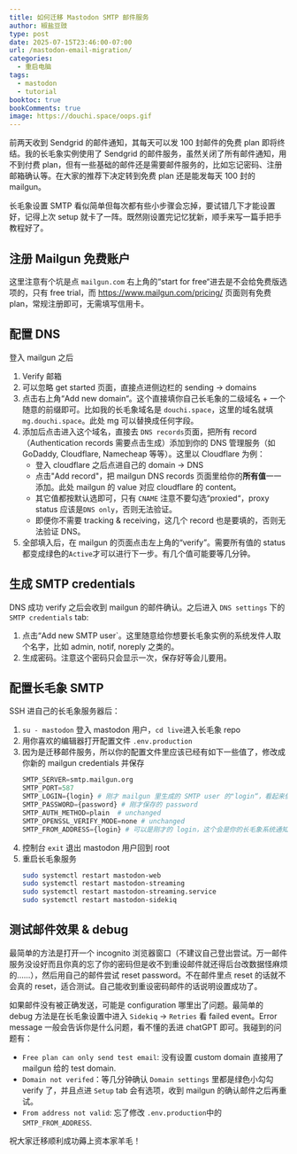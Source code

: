 ```yaml
---
title: 如何迁移 Mastodon SMTP 邮件服务 
author: 椒盐豆豉
type: post
date: 2025-07-15T23:46:00-07:00
url: /mastodon-email-migration/
categories:
  - 重启电脑
tags:
  - mastodon
  - tutorial
booktoc: true
bookComments: true
image: https://douchi.space/oops.gif
---
```


前两天收到 Sendgrid 的邮件通知，其每天可以发 100 封邮件的免费 plan 即将终结。我的长毛象实例使用了 Sendgrid 的邮件服务，虽然关闭了所有邮件通知，用不到付费 plan，但有一些基础的邮件还是需要邮件服务的，比如忘记密码、注册邮箱确认等。在大家的推荐下决定转到免费 plan 还是能发每天 100 封的 mailgun。

长毛象设置 SMTP 看似简单但每次都有些小步骤会忘掉，要试错几下才能设置好，记得上次 setup 就卡了一阵。既然刚设置完记忆犹新，顺手来写一篇手把手教程好了。

<!--more-->

## 注册 Mailgun 免费账户
这里注意有个坑是点 `mailgun.com` 右上角的“start for free“进去是不会给免费版选项的，只有 free trial，而 https://www.mailgun.com/pricing/ 页面则有免费 plan，常规注册即可，无需填写信用卡。

## 配置 DNS
登入 mailgun 之后
1. Verify 邮箱
2. 可以忽略 get started 页面，直接点进侧边栏的 sending -> domains
3. 点击右上角“Add new domain“。这个直接填你自己长毛象的二级域名 + 一个随意的前缀即可。比如我的长毛象域名是 `douchi.space`，这里的域名就填 `mg.douchi.space`。此处 mg 可以替换成任何字段。
4. 添加后点击进入这个域名，直接去 `DNS records`页面，把所有 record （Authentication records 需要点击生成）添加到你的 DNS 管理服务（如 GoDaddy, Cloudflare, Namecheap 等等）。这里以 Cloudflare 为例：
   - 登入 cloudflare 之后点进自己的 domain -> DNS
   - 点击"Add record"，把 mailgun DNS records 页面里给你的**所有值**一一添加。此处 mailgun 的 value 对应 cloudflare 的 content。
   - 其它值都按默认选即可，只有 `CNAME` 注意不要勾选“proxied“，proxy status 应该是`DNS only`，否则无法验证。
   - 即便你不需要 tracking & receiving，这几个 record 也是要填的，否则无法验证 DNS。
5. 全部填入后，在 mailgun 的页面点击左上角的“verify”。需要所有值的 status 都变成绿色的`Active`才可以进行下一步。有几个值可能要等几分钟。

## 生成 SMTP credentials
DNS 成功 verify 之后会收到 mailgun 的邮件确认。之后进入 `DNS settings` 下的 `SMTP credentials` tab:
1. 点击“Add new SMTP user`。这里随意给你想要长毛象实例的系统发件人取个名字，比如 admin, notif, noreply 之类的。
2. 生成密码。注意这个密码只会显示一次，保存好等会儿要用。

## 配置长毛象 SMTP
SSH 进自己的长毛象服务器后：
1. `su - mastodon` 登入 mastodon 用户，`cd live`进入长毛象 repo
2. 用你喜欢的编辑器打开配置文件 `.env.production`
3. 因为是迁移邮件服务，所以你的配置文件里应该已经有如下一些值了，修改成你新的 mailgun credentials 并保存
    ```python
    SMTP_SERVER=smtp.mailgun.org
    SMTP_PORT=587
    SMTP_LOGIN={login} # 刚才 mailgun 里生成的 SMTP user 的"login“，看起来像个邮件
    SMTP_PASSWORD={password} # 刚才保存的 password
    SMTP_AUTH_METHOD=plain  # unchanged
    SMTP_OPENSSL_VERIFY_MODE=none # unchanged
    SMTP_FROM_ADDRESS={login} # 可以是刚才的 login，这个会是你的长毛象系统通知邮件的发件人地址
    ```
4. 控制台 `exit` 退出 mastodon 用户回到 root
5. 重启长毛象服务
   ```bash
   sudo systemctl restart mastodon-web
   sudo systemctl restart mastodon-streaming
   sudo systemctl restart mastodon-streaming.service
   sudo systemctl restart mastodon-sidekiq
   ```

## 测试邮件效果 & debug
最简单的方法是打开一个 incognito 浏览器窗口（不建议自己登出尝试。万一邮件服务没设好而且你真的忘了你的密码但是收不到重设邮件就还得后台改数据怪麻烦的……），然后用自己的邮件尝试 reset password。不在邮件里点 reset 的话就不会真的 reset，适合测试。自己能收到重设密码邮件的话说明设置成功了。

如果邮件没有被正确发送，可能是 configuration 哪里出了问题。最简单的 debug 方法是在长毛象设置中进入 `Sidekiq` -> `Retries` 看 failed event。Error message 一般会告诉你是什么问题，看不懂的丢进 chatGPT 即可。我碰到的问题有：
- `Free plan can only send test email`: 没有设置 custom domain 直接用了 mailgun 给的 test domain.
- `Domain not verifed`：等几分钟确认 `Domain settings` 里都是绿色小勾勾 verify 了，并且点进 `Setup` tab 会有选项，收到 mailgun 的确认邮件之后再重试。
- `From address not valid`: 忘了修改 `.env.production`中的`SMTP_FROM_ADDRESS`.

祝大家迁移顺利成功薅上资本家羊毛！